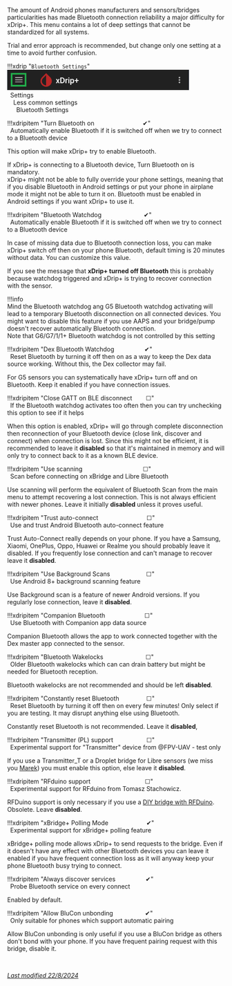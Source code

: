 The amount of Android phones manufacturers and sensors/bridges particularities has made Bluetooth connection reliability a major difficulty for xDrip+. This menu contains a lot of deep settings that cannot be standardized for all systems.

Trial and error approach is recommended, but change only one setting at a time to avoid further confusion.

!!!xdrip "`Bluetooth Settings`"  
    <img src="../../images/hamburger_menu.png" style="zoom:75%;" />  
    &ensp;Settings  
    &emsp;Less common settings  
    &ensp;&emsp;Bluetooth Settings

!!!xdripitem "Turn Bluetooth on&emsp;&emsp;&emsp;&emsp;&emsp;&emsp;&emsp;&emsp;✔"  
    &ensp;Automatically enable Bluetooth if it is switched off when we try to connect to a Bluetooth device 

This option will make xDrip+ try to enable Bluetooth.

If xDrip+ is connecting to a Bluetooth device, Turn Bluetooth on is mandatory.  
xDrip+ might not be able to fully override your phone settings, meaning that if you disable Bluetooth in Android settings or put your phone in airplane mode it might not be able to turn it on. Bluetooth must be enabled in Android settings if you want xDrip+ to use it.  

!!!xdripitem "Bluetooth Watchdog&emsp;&emsp;&emsp;&emsp;&emsp;&emsp;&emsp;✔"  
    &ensp;Automatically enable Bluetooth if it is switched off when we try to connect to a Bluetooth device

In case of missing data due to Bluetooth connection loss, you can make xDrip+ switch off then on your phone Bluetooth, default timing is 20 minutes without data. You can customize this value.

If you see the message that **xDrip+ turned off Bluetooth** this is probably because watchdog triggered and xDrip+ is trying to recover connection with the sensor.

!!!info  
    Mind the Bluetooth watchdog ang G5 Bluetooth watchdog activating will lead to a temporary Bluetooth disconnection on all connected devices. You might want to disable this feature if you use AAPS and your bridge/pump doesn't recover automatically Bluetooth connection.  
    Note that G6/G7/1/1+ Bluetooth watchdog is not controlled by this setting

!!!xdripitem "Dex Bluetooth Watchdog&emsp;&emsp;&emsp;&emsp;&emsp;✔"  
    &ensp;Reset Bluetooth by turning it off then on as a way to keep the Dex data source working. Without this, the Dex collector may fail.

For G5 sensors you can systematically have xDrip+ turn off and on Bluetooth. Keep it enabled if you have connection issues.

!!!xdripitem "Close GATT on BLE disconnect&nbsp;&emsp;&emsp;☐"  
    &ensp;If the Bluetooth watchdog activates too often then you can try unchecking this option to see if it helps

When this option is enabled, xDrip+ will go through complete disconnection then reconnection of your Bluetooth device (close link, discover and connect) when connection is lost. Since this might not be efficient, it is recommended to leave it **disabled** so that it's maintained in memory and will only try to connect back to it as a known BLE device.

!!!xdripitem "Use scanning&emsp;&emsp;&emsp;&emsp;&emsp;&emsp;&emsp;&emsp;&emsp;&emsp;☐"  
    &ensp;Scan before connecting on xBridge and Libre Bluetooth

Use scanning will perform the equivalent of Bluetooth Scan from the main menu to attempt recovering a lost connection. This is not always efficient with newer phones. Leave it initially **disabled** unless it proves useful.

!!!xdripitem "Trust auto-connect&emsp;&emsp;&emsp;&emsp;&emsp;&emsp;&emsp;&emsp;☐"  
    &ensp;Use and trust Android Bluetooth auto-connect feature

Trust Auto-Connect really depends on your phone. If you have a Samsung, Xiaomi, OnePlus, Oppo, Huawei or Realme you should probably leave it disabled. If you frequently lose connection and can't manage to recover leave it **disabled**.

!!!xdripitem "Use Background Scans&emsp;&emsp;&emsp;&emsp;&emsp;&emsp;☐"  
    &ensp;Use Android 8+ background scanning feature

Use Background scan is a feature of newer Android versions. If you regularly lose connection, leave it **disabled**.

!!!xdripitem "Companion Bluetooth&ensp;&emsp;&emsp;&emsp;&emsp;&emsp;&emsp;☐"  
    &ensp;Use Bluetooth with Companion app data source

Companion Bluetooth allows the app to work connected together with the Dex master app connected to the sensor.

!!!xdripitem "Bluetooth Wakelocks&emsp;&emsp;&emsp;&emsp;&emsp;&emsp;&emsp;☐"  
    &ensp;Older Bluetooth wakelocks which can can drain battery but might be needed for Bluetooth reception.  

Bluetooth wakelocks are not recommended and should be left **disabled**.

!!!xdripitem "Constantly reset Bluetooth&ensp;&emsp;&emsp;&emsp;&emsp;☐"  
    &ensp;Reset Bluetooth by turning it off then on every few minutes! Only select if you are testing. It may disrupt anything else using Bluetooth.

Constantly reset Bluetooth is not recommended. Leave it **disabled**,

!!!xdripitem "Transmitter (PL) support&ensp;&emsp;&emsp;&emsp;&emsp;&emsp;☐"  
    &ensp;Experimental support for "Transmitter" device from @FPV-UAV - test only

If you use a Transmitter_T or a Droplet bridge for Libre sensors (we miss you [Marek](https://github.com/MarekM60)) you must enable this option, else leave it **disabled**.

!!!xdripitem "RFduino support&emsp;&emsp;&emsp;&emsp;&emsp;&emsp;&emsp;&emsp;&emsp;☐"  
    &ensp;Experimental support for RFduino from Tomasz Stachowicz.

RFDuino support is only necessary if you use a [DIY bridge with RFDuino](https://github.com/TomaszStachowicz/Transmiter-xBridgePlus). Obsolete. Leave **disabled**.

!!!xdripitem "xBridge+ Polling Mode&nbsp;&emsp;&emsp;&emsp;&emsp;&emsp;&emsp;✔"  
    &ensp;Experimental support for xBridge+ polling feature

xBridge+ polling mode allows xDrip+ to send requests to the bridge. Even if it doesn't have any effect with other Bluetooth devices you can leave it enabled if you have frequent connection loss as it will anyway keep your phone Bluetooth busy trying to connect.

!!!xdripitem "Always discover services&emsp;&emsp;&emsp;&emsp;&emsp;✔"  
    &ensp;Probe Bluetooth service on every connect

Enabled by default.

!!!xdripitem "Allow BluCon unbonding&nbsp;&emsp;&emsp;&emsp;&emsp;&emsp;✔"  
    &ensp;Only suitable for phones which support automatic pairing

Allow BluCon unbonding is only useful if you use a BluCon bridge as others don't bond with your phone. If you have frequent pairing request with this bridge, disable it.

</br>

[*Last modified 22/8/2024*](https://github.com/NightscoutFoundation/xDrip/releases/tag/2024.08.07)